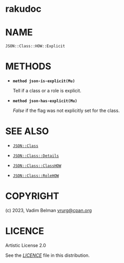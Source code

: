 # rakudoc

# NAME

`JSON::Class::HOW::Explicit`

# METHODS

  - **`method json-is-explicit(Mu)`**
    
    Tell if a class or a role is explicit.

  - **`method json-has-explicit(Mu)`**
    
    *False* if the flag was not explicitly set for the class.

# SEE ALSO

  - [`JSON::Class`](../../Class.md)

  - [`JSON::Class::Details`](../Details.md)

  - [`JSON::Class::ClassHOW`](../ClassHOW.md)

  - [`JSON::Class::RoleHOW`](../RoleHOW.md)

# COPYRIGHT

(c) 2023, Vadim Belman <vrurg@cpan.org>

# LICENCE

Artistic License 2.0

See the [*LICENCE*](../../../../../LICENCE) file in this distribution.
